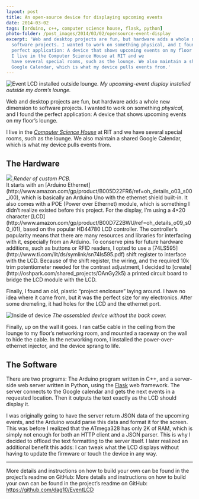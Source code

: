 ```yaml
---
layout: post
title: An open-source device for displaying upcoming events
date: 2014-03-02
tags: [arduino, c++, computer science house, flask, python]
photo-folder: /post_images/2014/03/02/opensource-event-display
excerpt: 'Web and desktop projects are fun, but hardware adds a whole new dimension to
  software projects. I wanted to work on something physical, and I found the
  perfect application: A device that shows upcoming events on my floor’s lounge.
  I live in the Computer Science House at RIT and we
  have several special rooms, such as the lounge. We also maintain a shared
  Google Calendar, which is what my device pulls events from.'
---
```


![Event LCD installed outside lounge.]({{page.photo-folder}}/installed.jpg)
*My upcoming-event display installed outside my dorm’s lounge.*

Web and desktop projects are fun, but hardware adds a whole new dimension to
software projects. I wanted to work on something *physical*, and I found the
perfect application: A device that shows upcoming events on my floor’s lounge.

I live in the *[Computer Science House](http://csh.rit.edu)* at RIT and we
have several special rooms, such as the lounge. We also maintain a shared
Google Calendar, which is what my device pulls events from.

The Hardware
------

<div class="image-right">
  <a href="http://oshpark.com/shared_projects/OAnGy2k5">
    <img src="{{page.photo-folder}}/pcb.png" />
  </a>
  <em>Render of custom PCB.</em>
</div>
It starts with an [Arduino Ethernet](http://www.amazon.com/gp/product/B005D22FR6/ref=oh_details_o03_s00_i00),
which is basically an Arduino Uno with the ethernet shield built-in. It also
comes with a POE (Power over Ethernet) module, which is something I didn’t
realize existed before this project. For the display, I’m using a 4×20
character [LCD](http://www.amazon.com/gp/product/B00D7Z2BWU/ref=oh_details_o09_s00_i01),
based on the popular HD44780 LCD controller. The controller’s popularity
means that there are many resources and libraries for interfacing with it,
especially from an Arduino. To conserve pins for future hardware additions,
such as buttons or RFID readers, I opted to use a [74LS595](http://www.ti.com/lit/ds/symlink/sn74ls595.pdf)
shift register to interface with the LCD. Because of the shift register,
the wiring, and the required 10k trim potentiometer needed for the contrast
adjustment, I decided to [create](http://oshpark.com/shared_projects/OAnGy2k5)
a printed circuit board to bridge the LCD module with the LCD.

Finally, I found an old, plastic “project enclosure” laying around. I have no
idea where it came from, but it was the perfect size for my electronics. After
some dremeling, it had holes for the LCD and the ethernet port.

![Inside of device]({{page.photo-folder}}/inside.jpg)
*The assembled device without the back cover.*

Finally, up on the wall it goes. I ran cat5e cable in the ceiling from the
lounge to my floor’s networking room, and mounted a raceway on the wall to
hide the cable. In the networking room, I installed the power-over-ethernet
injector, and the device sprang to life.

The Software
------

There are two programs: The Arduino program written in C++, and a server-side
web server written in Python, using the [Flask](http://flask.pocoo.org/) web
framework. The server connects to the Google calendar and gets the next events
in a requested location. Then it outputs the text exactly as the LCD should
display it.

I was originally going to have the server return JSON data of the upcoming
events, and the Arduino would parse this data and format it for the screen.
This was before I realized that the ATmega328 has only 2K of RAM, which is
simply not enough for both an HTTP client and a JSON parser. This is why I
decided to offload the text formatting to the server itself. I later realized
an additional benefit this adds: I can tweak what the LCD displays without
having to update the firmware or touch the device in any way.

------

More details and instructions on how to build your own can be found in the
project’s readme on GitHub: More details and instructions on how to build your
own can be found in the project’s readme on GitHub:
<a href="https://github.com/dag10/EventLCD">https://github.com/dag10/EventLCD</a>

